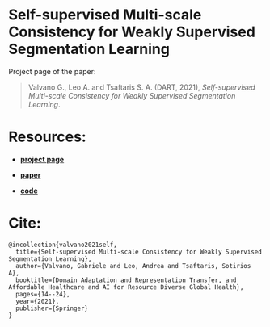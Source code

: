# Self-supervised Multi-scale Consistency for Weakly Supervised Segmentation Learning

Project page of the paper: 

> Valvano G., Leo A. and Tsaftaris S. A. (DART, 2021), *Self-supervised Multi-scale Consistency for Weakly Supervised Segmentation Learning*.

# Resources:

- [**project page**](https://vios-s.github.io/multiscale-pyag/)

- [**paper**](https://arxiv.org/abs/2108.11900)

- [**code**](https://github.com/gvalvano/multiscale-pyag)

# Cite:

```
@incollection{valvano2021self,
  title={Self-supervised Multi-scale Consistency for Weakly Supervised Segmentation Learning},
  author={Valvano, Gabriele and Leo, Andrea and Tsaftaris, Sotirios A},
  booktitle={Domain Adaptation and Representation Transfer, and Affordable Healthcare and AI for Resource Diverse Global Health},
  pages={14--24},
  year={2021},
  publisher={Springer}
}
```
